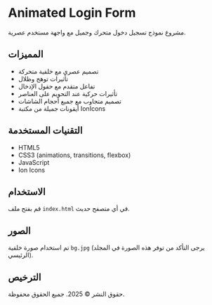 # Animated Login Form

مشروع نموذج تسجيل دخول متحرك وجميل مع واجهة مستخدم عصرية.

## المميزات

- تصميم عصري مع خلفية متحركة
- تأثيرات توهج وظلال
- تفاعل متقدم مع حقول الإدخال
- تأثيرات حركية عند التحويم على العناصر
- تصميم متجاوب مع جميع أحجام الشاشات
- أيقونات جميلة من مكتبة IonIcons

## التقنيات المستخدمة

- HTML5
- CSS3 (animations, transitions, flexbox)
- JavaScript
- Ion Icons

## الاستخدام

قم بفتح ملف `index.html` في أي متصفح حديث.

## الصور

تم استخدام صورة خلفية `bg.jpg` (يرجى التأكد من توفر هذه الصورة في المجلد الرئيسي).

## الترخيص

حقوق النشر © 2025. جميع الحقوق محفوظة.
